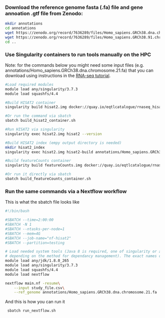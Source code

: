 ### Download the reference genome fasta (.fa) file and gene annoation .gtf file from Zenodo:

```bash
mkdir annotations
cd annotations
wget https://zenodo.org/record/7636289/files/Homo_sapiens.GRCh38.dna.chromosome.21.fa
wget https://zenodo.org/record/7636289/files/Homo_sapiens.GRCh38.91.chr21.gtf
cd ..
```

### Use Singularity containers to run tools manually on the HPC

Note: for the commands below you might need some input files (e.g. annotations/Homo_sapiens.GRCh38.dna.chromosome.21.fa) that you can download using instructions in the [RNA-seq tutorial](https://github.com/kauralasoo/MTAT.03.239_Bioinformatics/blob/master/RNA-seq_alignment.md).

```bash
#Load required modules
module load any/singularity/3.7.3
module load squashfs/4.4

#Build HISAT2 container
singularity build hisat2.img docker://quay.io/eqtlcatalogue/rnaseq_hisat2:v22.03.01

#Or run the command via sbatch
sbatch build_hisat2_container.sh

#Run HISAT2 via singularity
singularity exec hisat2.img hisat2 --version

#Build HISAT2 index (empy output directory is needed)
mkdir hisat2_index
singularity exec hisat2.img hisat2-build annotations/Homo_sapiens.GRCh38.dna.chromosome.21.fa hisat2_index/hisat2_index

#Build featureCounts container
singularity build featureCounts.img docker://quay.io/eqtlcatalogue/rnaseq:v20.11.1

#Or run it directly via sbatch
sbatch build_featureCounts_container.sh
```

### Run the same commands via a Nextflow workflow

This is what the sbatch file looks like

```bash
#!/bin/bash

#SBATCH --time=2:00:00
#SBATCH -N 1
#SBATCH --ntasks-per-node=1
#SBATCH --mem=4G
#SBATCH --job-name="nf-hisat2"
#SBATCH --partition=testing

# Load needed system tools (Java 8 is required, one of singularity or anaconda - python 2.7 is needed,
# depending on the method for dependancy management). The exact names of tool modules might depend on HPC.
module load any/jdk/1.8.0_265
module load any/singularity/3.7.3
module load squashfs/4.4
module load nextflow

nextflow main.nf -resume\
    --input study_file.csv\
    --ref_genome annotations/Homo_sapiens.GRCh38.dna.chromosome.21.fa
```

And this is how you can run it
```bash
 sbatch run_nextflow.sh
```
